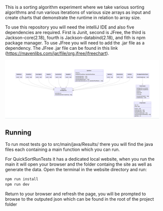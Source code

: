 This is a sorting algorithm experiment where we take various sorting algorithms
and run various iterations of various size arrays as input and create charts
that demonstrate the runtime in relation to array size.

To use this repository you will need the intelliJ IDE and also five dependencies
are required. First is Junit, second is JFree, the third is Jackson-core(2.18), fourth is Jackson-databind(2.18), and fith is npm package manager. To use JFree you will need
to add the .jar file as a dependency. The JFree .jar file can be found in this
link (https://mavenlibs.com/jar/file/org.jfree/jfreechart).

<img src="ScreenShots/UML.png" alt="UML" width="500">

## Running

To run most tests go to src/main/java/Results/ there you will find the java files each containing a main function which you can run.

For QuickSortRunTests it has a dedicated local website, when you run the main it will open your browser and the folder containg the site as well as generate the data. Open the terminal in the website directory and run:

```bash
npm run install
npm run dev
```

Return to your browser and refresh the page, you will be prompted to browse to the outputed json which can be found in the root of the project folder
